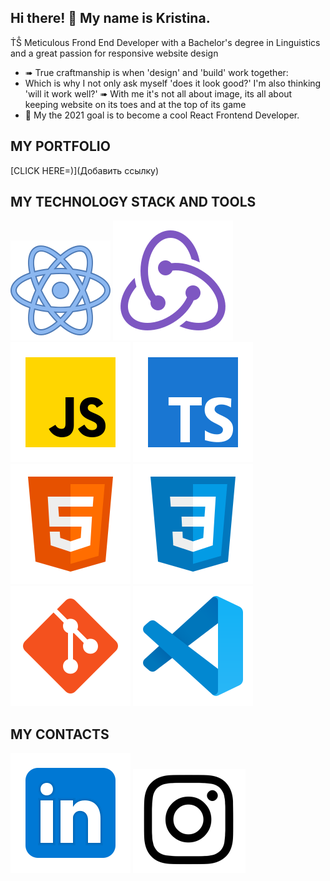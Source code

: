 ## Hi there! 👋 My name is Kristina.
ṪṦ Meticulous Frond End Developer with a Bachelor's degree in Linguistics and a great passion for responsive website design
* ➠ True craftmanship is when 'design' and 'build' work together:
* Which is why I not only ask myself 'does it look good?' I'm also thinking 'will it work well?' 
➠ With me it's not all about image, its all about keeping website on its toes and at the top of its game
* 🥅 My the 2021 goal is to become a cool React Frontend Developer.

## MY PORTFOLIO
[CLICK HERE=)](Добавить ссылку) 

## MY TECHNOLOGY STACK AND TOOLS
![React](/react.svg)
![Redux](/redux.svg)
![JS](/JS.svg)
![TS](/TS.svg)
![HTML](/html-5.svg)
![CSS](/css3.svg)
![Git](/git.svg)
![Git](/vscode.svg)

## MY CONTACTS
[<img src="./Linkedin.svg/">](https://www.linkedin.cn/in/kristina-gorbunova/)
[<img src="./Instagram1.svg">](https://www.instagram.com/tina.gorna/)

